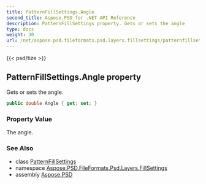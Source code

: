 ```yaml
---
title: PatternFillSettings.Angle
second_title: Aspose.PSD for .NET API Reference
description: PatternFillSettings property. Gets or sets the angle
type: docs
weight: 30
url: /net/aspose.psd.fileformats.psd.layers.fillsettings/patternfillsettings/angle/
---
```

{{< psd/tize >}}
## PatternFillSettings.Angle property

Gets or sets the angle.

```csharp
public double Angle { get; set; }
```

### Property Value

The angle.

### See Also

* class [PatternFillSettings](../)
* namespace [Aspose.PSD.FileFormats.Psd.Layers.FillSettings](../../patternfillsettings/)
* assembly [Aspose.PSD](../../../)


